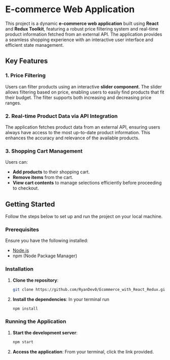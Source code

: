 # E-commerce Web Application

This project is a dynamic **e-commerce web application** built using **React** and **Redux Toolkit**, featuring a robust price filtering system and real-time product information fetched from an external API. The application provides a seamless shopping experience with an interactive user interface and efficient state management.

## Key Features

### 1. Price Filtering
Users can filter products using an interactive **slider component**. The slider allows filtering based on price, enabling users to easily find products that fit their budget. The filter supports both increasing and decreasing price ranges.

### 2. Real-time Product Data via API Integration
The application fetches product data from an external API, ensuring users always have access to the most up-to-date product information. This enhances the accuracy and relevance of the available products.

### 3. Shopping Cart Management
Users can:
- **Add products** to their shopping cart.
- **Remove items** from the cart.
- **View cart contents** to manage selections efficiently before proceeding to checkout.

## Getting Started

Follow the steps below to set up and run the project on your local machine.

### Prerequisites
Ensure you have the following installed:
- [Node.js](https://nodejs.org/)
- npm (Node Package Manager)

### Installation

1. **Clone the repository**:
   ```bash
   git clone https://github.com/RyanDev0/Ecommerce_with_React_Redux.git
2. **Install the dependencies**:
   In your terminal run
   ```bash
   npm install
   
### Running the Application

1. **Start the development server**:
   ```bash
   npm start
2.  **Access the application**:
    From your terminal, click the link provided.

